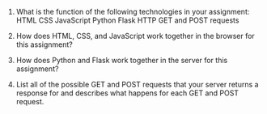 1. What is the function of the following technologies in your assignment:
HTML
CSS
JavaScript
Python
Flask
HTTP
GET and POST requests

2. How does HTML, CSS, and JavaScript work together in the browser for this assignment?

3. How does Python and Flask work together in the server for this assignment?

4. List all of the possible GET and POST requests that your server returns a response for and describes what happens for each GET and POST request.

